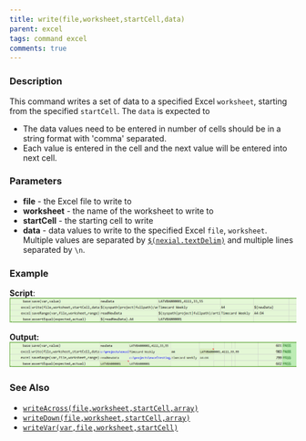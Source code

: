```yaml
---
title: write(file,worksheet,startCell,data)
parent: excel
tags: command excel
comments: true
---
```



### Description
This command writes a set of data to a specified Excel `worksheet`, starting from the specified `startCell`.
The `data` is expected to 
- The data values need to be entered in number of cells should be in a string format with 'comma' separated.
- Each value is entered in the cell and the next value will be entered into next cell.


### Parameters
- **file** - the Excel file to write to
- **worksheet** - the name of the worksheet to write to
- **startCell** - the starting cell to write
- **data** - data values to write to the specified Excel `file`, `worksheet`.  Multiple values are separated by 
  [`$(nexial.textDelim)`](../../systemvars/index#nexial.textDelim) and multiple lines separated by `\n`.


### Example
**Script**:<br/>
![script](image/write_01.png)

**Output:**<br/>
![output](image/write_02.png)


### See Also
- [`writeAcross(file,worksheet,startCell,array)`](writeAcross(file,worksheet,startCell,array))
- [`writeDown(file,worksheet,startCell,array)`](writeDown(file,worksheet,startCell,array))
- [`writeVar(var,file,worksheet,startCell)`](writeVar(var,file,worksheet,startCell))
